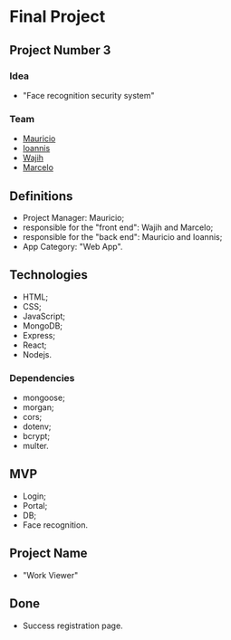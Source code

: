 # Final Project  

## Project Number 3  

### Idea

- "Face recognition security system"

### Team

- [Mauricio](https://github.com/Mauricio-Sotela)
- [Ioannis](https://github.com/Ioannis-Kavalidis)
- [Wajih](https://github.com/Wajih-alzouhairy)
- [Marcelo](https://github.com/marcelosperalta)

## Definitions

- Project Manager: Mauricio;  
- responsible for the "front end": Wajih and Marcelo;
- responsible for the "back end": Mauricio and Ioannis;
- App Category: "Web App".  

## Technologies

- HTML;
- CSS;
- JavaScript;
- MongoDB;
- Express;
- React;
- Nodejs.

### Dependencies

- mongoose;
- morgan;
- cors;
- dotenv;
- bcrypt;
- multer.

## MVP

- Login;
- Portal;
- DB;
- Face recognition.

## Project Name

- "Work Viewer"

## Done

- Success registration page.
